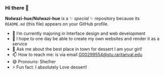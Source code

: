 ### Hi there 👋


**Nolwazi-hue/Nolwazi-hue** is a ✨ _special_ ✨ repository because its `README.md` (this file) appears on your GitHub profile.


- 🌱 I’m currently majoring in Interface design and web development
- 👯 I hope to one day be able to create my own websites and render it as a service 
- 💬 Ask me about the best place in town for dessert I am your girl!
- 📫 How to reach me: is via email G00299554@stu.raritanval.edu
- 😄 Pronouns: She/her
- ⚡ Fun fact: I absolutely Love dessert!

